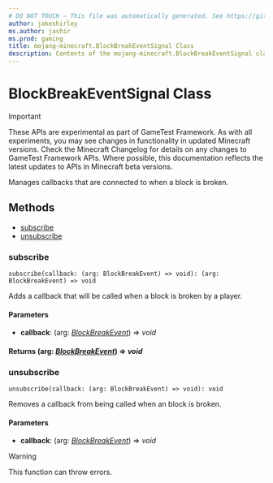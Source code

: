 ```yaml
---
# DO NOT TOUCH — This file was automatically generated. See https://github.com/Mojang/MinecraftScriptingApiDocsGenerator to modify descriptions, examples, etc.
author: jakeshirley
ms.author: jashir
ms.prod: gaming
title: mojang-minecraft.BlockBreakEventSignal Class
description: Contents of the mojang-minecraft.BlockBreakEventSignal class.
---
```

# BlockBreakEventSignal Class
>[!IMPORTANT]
>These APIs are experimental as part of GameTest Framework. As with all experiments, you may see changes in functionality in updated Minecraft versions. Check the Minecraft Changelog for details on any changes to GameTest Framework APIs. Where possible, this documentation reflects the latest updates to APIs in Minecraft beta versions.

Manages callbacks that are connected to when a block is broken.


## Methods
- [subscribe](#subscribe)
- [unsubscribe](#unsubscribe)
  
### **subscribe**
`
subscribe(callback: (arg: BlockBreakEvent) => void): (arg: BlockBreakEvent) => void
`

Adds a callback that will be called when a block is broken by a player.
#### **Parameters**
- **callback**: (arg: [*BlockBreakEvent*](BlockBreakEvent.md)) => *void*

#### **Returns** (arg: [*BlockBreakEvent*](BlockBreakEvent.md)) => *void*


### **unsubscribe**
`
unsubscribe(callback: (arg: BlockBreakEvent) => void): void
`

Removes a callback from being called when an block is broken.
#### **Parameters**
- **callback**: (arg: [*BlockBreakEvent*](BlockBreakEvent.md)) => *void*


> [!WARNING]
> This function can throw errors.


